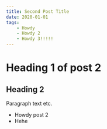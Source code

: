```yaml
---
title: Second Post Title
date: 2020-01-01
tags:
    - Howdy
    - Howdy 2
    - Howdy 3!!!!!
---
```

# Heading 1 of post 2


## Heading 2

Paragraph text etc.

- Howdy post 2
- Hehe